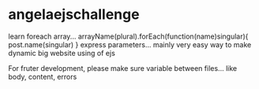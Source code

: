 # angelaejschallenge
learn foreach array... 
arrayName(plural).forEach(function(name)singular){
post.name(singular)
}
express parameters... 
mainly very easy way to make dynamic big website using of ejs

For fruter development,
please make sure variable between files... like body, content, errors
